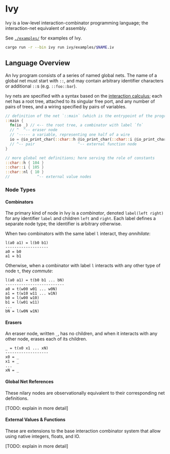 # Ivy

Ivy is a low-level interaction-combinator programming language; the interaction-net equivalent of
assembly.

See [`./examples/`](./examples/) for examples of Ivy.

```sh
cargo run -r --bin ivy run ivy/examples/$NAME.iv
```

## Language Overview

An Ivy program consists of a series of named global nets. The name of a global net must start with
`::`, and may contain arbitrary identifier characters or additional `::`s (e.g. `::foo::bar`).

Ivy nets are specified with a syntax based on the
[interaction calculus](https://en.wikipedia.org/wiki/Interaction_nets#Interaction_calculus); each
net has a root tree, attached to its singular free port, and any number of pairs of trees, and a
wiring specified by pairs of variables.

```rs
// definition of the net `::main` (which is the entrypoint of the program)
::main {
  fn(io _) // <-- the root tree, a combinator with label `fn`
  // ^  ^-- eraser node
  // '----- a variable, representing one half of a wire
  io = @io_print_char(::char::h @io_print_char(::char::i @io_print_char(::char::nl _)))
  // ^-- pair                   ^-- external function node              ^-- reference to a global net
}

// more global net definitions; here serving the role of constants
::char::h { 104 }
::char::i { 105 }
::char::nl { 10 }
//            ^-- external value nodes
```

### Node Types

#### Combinators

The primary kind of node in Ivy is a _combinator_, denoted `label(left right)` for any identifier
`label` and children `left` and `right`. Each label defines a separate node type; the identifier is
arbitrary otherwise.

When two combinators with the same label `l` interact, they _annihilate_:

```
l(a0 a1) = l(b0 b1)
-------------------
a0 = b0
a1 = b1
```

Otherwise, when a combinator with label `l` interacts with any other type of node `t`, they
_commute_:

```
l(a0 a1) = t(b0 b1 ... bN)
--------------------------
a0 = t(w00 w01 ... w0N)
a1 = t(w10 w11 ... w1N)
b0 = l(w00 w10)
b1 = l(w01 w11)
...
bN = l(w0N w1N)
```

#### Erasers

An eraser node, written `_`, has no children, and when it interacts with any other node, erases each
of its children.

```
_ = t(x0 x1 ... xN)
-------------------
x0 = _
x1 = _
...
xN = _
```

#### Global Net References

These nilary nodes are observationally equivalent to their corresponding net definitions.

[TODO: explain in more detail]

#### External Values & Functions

These are extensions to the base interaction combinator system that allow using native integers,
floats, and IO.

[TODO: explain in more detail]
